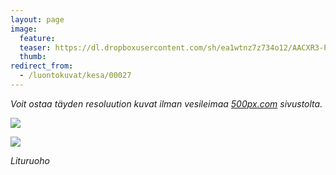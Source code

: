 ```yaml
---
layout: page
image:
  feature:
  teaser: https://dl.dropboxusercontent.com/sh/ea1wtnz7z734o12/AACXR3-P5FUHlB8M7GMbfDP6a/luontokuvat/kes%C3%A4/9/DS35130-245px.jpg
  thumb:
redirect_from:
  - /luontokuvat/kesa/00027
---
```


*Voit ostaa täyden resoluution kuvat ilman vesileimaa [500px.com](https://500px.com/minimuutticom/galleries/flowers) sivustolta.*

[![](https://dl.dropboxusercontent.com/sh/ea1wtnz7z734o12/AAAVBQobIdOrqK3WWb-dyQ9fa/luontokuvat/kes%C3%A4/9/DS35129-800px.jpg)](https://dl.dropboxusercontent.com/sh/ea1wtnz7z734o12/AABZdJ5X-FswXhWhKDkeiMlga/luontokuvat/kes%C3%A4/9/DS35129.jpg)

[![](https://dl.dropboxusercontent.com/sh/ea1wtnz7z734o12/AAADc1Eb2XA25uY6HgjHY3tta/luontokuvat/kes%C3%A4/9/DS35130-800px.jpg)](https://dl.dropboxusercontent.com/sh/ea1wtnz7z734o12/AAD0qg75nYWJuB0zSmrCqbVea/luontokuvat/kes%C3%A4/9/DS35130.jpg)

*Lituruoho*
